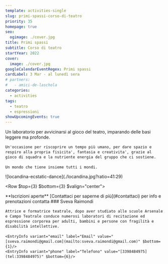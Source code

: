 ```yaml
---
template: activities-single
slug: primi-spassi-corso-di-teatro
priority: 35
homepage: true
seo:
  ogimage: ./cover.jpg
title: Primi spassi
subtitle: Corso di teatro
startYear: 2022
cover:
  image: ./cover.jpg
googleCalendarEventRegex: Primi spassi
cardLabel: 3 Mar - al lunedì sera
# partners:
#   - amici-de-laschola
categories:
  - activities
tags:
  - teatro
  - espressioni
showUpcomingEvents: true
---
```


<Row>
  <Col $initial $top={4} md={7}>
    Un laboratorio per avvicinarsi al gioco del teatro, imparando delle basi leggere ma profonde.

    Un'occasione per riscoprire un tempo più umano, per dare spazio e respiro alla propria fisicita', fantasia e creativita', grazie al gioco di squadra e la nutriente energia del gruppo che ci sostiene.
    
    Un mondo che tiene insieme tutti i mondi.
  </Col>
  <Col $initial $top={4} md={5}>
    ![locandina-ecstatic-dance](./locandina.jpg?ratio=41:29)
  </Col>
</Row>

<Row $top={3} $bottom={3} $valign="center">
  <Col md={6}>
    <EntryInfo variant="upcoming" value="13 incontri il lunedì sera" $top={3}/>
    <EntryInfo variant="duration" label="periodo" value="dal 3 marzo 2023"/>
    <EntryInfo variant="location" label="A LaSchola" value="[Via Maroni 13, Casciago 21020, VA](https://g.page/laschola?share)"/>
    <EntryInfo variant="teacher" value="[Sveva Raimondi](#sveva-raimondi)" />
  </Col>
  <Col md={6}>
    <Alert $bottom={3} color="lilla">
      **Iscrizioni aperte** [Contattaci per saperne di più](#contattaci)
    </Alert>
  </Col>
</Row>
<Row>
  <Col id="contattaci">
    <SectionTitle>per info e prenotazioni</SectionTitle>
    <SectionSubtitle>contatta</SectionSubtitle>
  </Col>
  <Col xs={1} md={3}></Col>
  <Col xs={10} md={6} id="sveva-raimondi">
    ### Sveva Raimondi

    Attrice e formatrice teatrale, dopo aver studiato alle scuole Arsenale e Campo Teatrale conduce numerosi laboratori di recitazione ed espressione corporea per adulti, bambini e persone con fragilità e disabilità intellettive.

    <EntryInfo variant="email" label="Email" value="[sveva.raimondi@gmail.com](mailto:sveva.raimondi@gmail.com)" $bottom={1}/>
    <EntryInfo variant="phone" label="Telefono" value="[3398484975](tel:3398484975)" $bottom={6}/>
  </Col>
</Row>